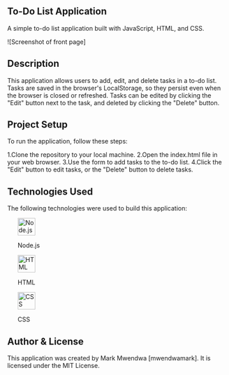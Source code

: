 ## To-Do List Application
A simple to-do list application built with JavaScript, HTML, and CSS.

![Screenshot of front page] 

## Description
This application allows users to add, edit, and delete tasks in a to-do list. Tasks are saved in the browser's LocalStorage, so they persist even when the browser is closed or refreshed. Tasks can be edited by clicking the "Edit" button next to the task, and deleted by clicking the "Delete" button.

## Project Setup
To run the application, follow these steps:

1.Clone the repository to your local machine.
2.Open the index.html file in your web browser.
3.Use the form to add tasks to the to-do list.
4.Click the "Edit" button to edit tasks, or the "Delete" button to delete tasks.
## Technologies Used
The following technologies were used to build this application:

<ul>

  <img src="https://www.vectorlogo.zone/logos/nodejs/nodejs-icon.svg" alt="Node.js" width="40" height="40"/>
<p>Node.js</p>
  <img src="https://www.google.com/imgres?imgurl=https%3A%2F%2Fwww.javascripttutorial.net%2Fwp-content%2Fuploads%2F2021%2F04%2FJavaScript-Tutorial.svg&tbnid=hU9s2YTIGmF2PM&vet=12ahUKEwi86vXo3OP-AhWcmycCHQfUB1wQMygAegUIARCKAQ..i&imgrefurl=https%3A%2F%2Fwww.javascripttutorial.net%2F&docid=OPjezLJLbOw5kM&w=800&h=800&q=js&hl=en-US&ved=2ahUKEwi86vXo3OP-AhWcmycCHQfUB1wQMygAegUIARCKAQ" alt="HTML" width="40" height="40"/>
<p>HTML</p>
  <img src="https://www.vectorlogo.zone/logos/w3_css/w3_css-icon.svg" alt="CSS" width="40" height="40"/>
<p>CSS</p>
</p>
</ul>

## Author & License
This application was created by Mark Mwendwa [mwendwamark]. It is licensed under the MIT License.






